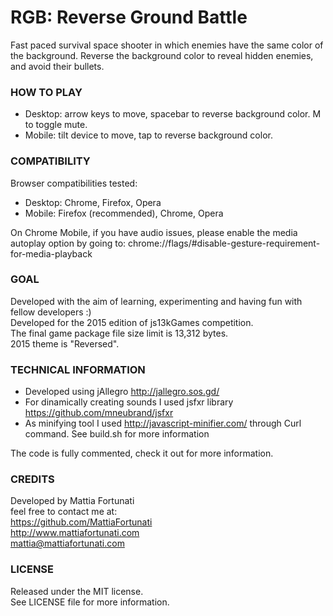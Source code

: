 # RGB: Reverse Ground Battle
Fast paced survival space shooter in which enemies have the same color of the background. Reverse the background color to reveal hidden enemies, and avoid their bullets.

### HOW TO PLAY
- Desktop: arrow keys to move, spacebar to reverse background color. M to toggle mute.
- Mobile: tilt device to move, tap to reverse background color.

### COMPATIBILITY
Browser compatibilities tested:  
- Desktop: Chrome, Firefox, Opera
- Mobile: Firefox (recommended), Chrome, Opera 

On Chrome Mobile, if you have audio issues, please enable the media autoplay option by going to:
chrome://flags/#disable-gesture-requirement-for-media-playback

### GOAL
Developed with the aim of learning, experimenting and having fun with fellow developers :)  
Developed for the 2015 edition of js13kGames competition.  
The final game package file size limit is 13,312 bytes.  
2015 theme is "Reversed".  
### TECHNICAL INFORMATION
- Developed using  jAllegro http://jallegro.sos.gd/  
- For dinamically creating sounds I used jsfxr library https://github.com/mneubrand/jsfxr  
- As minifying tool I used http://javascript-minifier.com/ through Curl command. See build.sh for more information

The code is fully commented, check it out for more information.
### CREDITS
Developed by Mattia Fortunati  
feel free to contact me at:  
https://github.com/MattiaFortunati  
http://www.mattiafortunati.com  
mattia@mattiafortunati.com
### LICENSE
Released under the MIT license.     
See LICENSE file for more information.